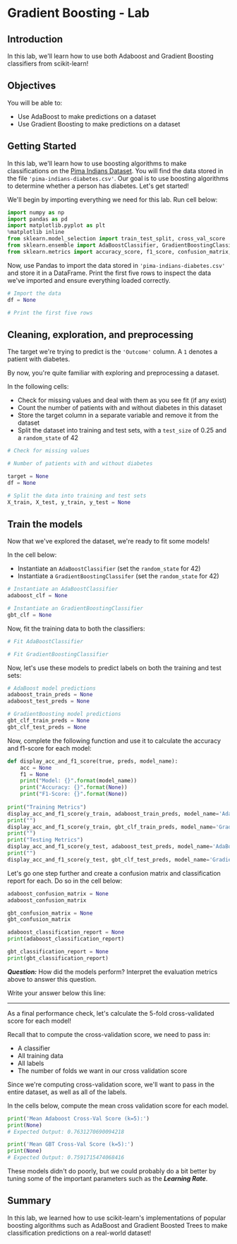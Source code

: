 
# Gradient Boosting - Lab

## Introduction

In this lab, we'll learn how to use both Adaboost and Gradient Boosting classifiers from scikit-learn!

## Objectives

You will be able to:

- Use AdaBoost to make predictions on a dataset 
- Use Gradient Boosting to make predictions on a dataset 

## Getting Started

In this lab, we'll learn how to use boosting algorithms to make classifications on the [Pima Indians Dataset](http://ftp.ics.uci.edu/pub/machine-learning-databases/pima-indians-diabetes/pima-indians-diabetes.names). You will find the data stored in the file `'pima-indians-diabetes.csv'`. Our goal is to use boosting algorithms to determine whether a person has diabetes. Let's get started!

We'll begin by importing everything we need for this lab. Run cell below:


```python
import numpy as np
import pandas as pd
import matplotlib.pyplot as plt
%matplotlib inline
from sklearn.model_selection import train_test_split, cross_val_score
from sklearn.ensemble import AdaBoostClassifier, GradientBoostingClassifier
from sklearn.metrics import accuracy_score, f1_score, confusion_matrix, classification_report
```

Now, use Pandas to import the data stored in `'pima-indians-diabetes.csv'` and store it in a DataFrame. Print the first five rows to inspect the data we've imported and ensure everything loaded correctly. 


```python
# Import the data
df = None

# Print the first five rows

```

## Cleaning, exploration, and preprocessing

The target we're trying to predict is the `'Outcome'` column. A `1` denotes a patient with diabetes. 

By now, you're quite familiar with exploring and preprocessing a dataset.  

In the following cells:

* Check for missing values and deal with them as you see fit (if any exist) 
* Count the number of patients with and without diabetes in this dataset 
* Store the target column in a separate variable and remove it from the dataset
* Split the dataset into training and test sets, with a `test_size` of 0.25 and a `random_state` of 42


```python
# Check for missing values

```


```python
# Number of patients with and without diabetes

```


```python
target = None
df = None
```


```python
# Split the data into training and test sets
X_train, X_test, y_train, y_test = None
```

## Train the models

Now that we've explored the dataset, we're ready to fit some models!

In the cell below:

* Instantiate an `AdaBoostClassifier` (set the `random_state` for 42)
* Instantiate a `GradientBoostingClassifer` (set the `random_state` for 42) 


```python
# Instantiate an AdaBoostClassifier
adaboost_clf = None

# Instantiate an GradientBoostingClassifier
gbt_clf = None
```

Now, fit the training data to both the classifiers: 


```python
# Fit AdaBoostClassifier

```


```python
# Fit GradientBoostingClassifier

```

Now, let's use these models to predict labels on both the training and test sets: 


```python
# AdaBoost model predictions
adaboost_train_preds = None
adaboost_test_preds = None

# GradientBoosting model predictions
gbt_clf_train_preds = None
gbt_clf_test_preds = None
```

Now, complete the following function and use it to calculate the accuracy and f1-score for each model: 


```python
def display_acc_and_f1_score(true, preds, model_name):
    acc = None
    f1 = None
    print("Model: {}".format(model_name))
    print("Accuracy: {}".format(None))
    print("F1-Score: {}".format(None))
    
print("Training Metrics")
display_acc_and_f1_score(y_train, adaboost_train_preds, model_name='AdaBoost')
print("")
display_acc_and_f1_score(y_train, gbt_clf_train_preds, model_name='Gradient Boosted Trees')
print("")
print("Testing Metrics")
display_acc_and_f1_score(y_test, adaboost_test_preds, model_name='AdaBoost')
print("")
display_acc_and_f1_score(y_test, gbt_clf_test_preds, model_name='Gradient Boosted Trees')
```

Let's go one step further and create a confusion matrix and classification report for each. Do so in the cell below: 


```python
adaboost_confusion_matrix = None
adaboost_confusion_matrix
```


```python
gbt_confusion_matrix = None
gbt_confusion_matrix
```


```python
adaboost_classification_report = None
print(adaboost_classification_report)
```


```python
gbt_classification_report = None
print(gbt_classification_report)
```

**_Question:_** How did the models perform? Interpret the evaluation metrics above to answer this question.

Write your answer below this line:
_______________________________________________________________________________________________________________________________

 
 
As a final performance check, let's calculate the 5-fold cross-validated score for each model! 

Recall that to compute the cross-validation score, we need to pass in:

* A classifier
* All training data
* All labels
* The number of folds we want in our cross validation score  

Since we're computing cross-validation score, we'll want to pass in the entire dataset, as well as all of the labels. 

In the cells below, compute the mean cross validation score for each model. 


```python
print('Mean Adaboost Cross-Val Score (k=5):')
print(None)
# Expected Output: 0.7631270690094218
```


```python
print('Mean GBT Cross-Val Score (k=5):')
print(None)
# Expected Output: 0.7591715474068416
```

These models didn't do poorly, but we could probably do a bit better by tuning some of the important parameters such as the **_Learning Rate_**. 

## Summary

In this lab, we learned how to use scikit-learn's implementations of popular boosting algorithms such as AdaBoost and Gradient Boosted Trees to make classification predictions on a real-world dataset!
